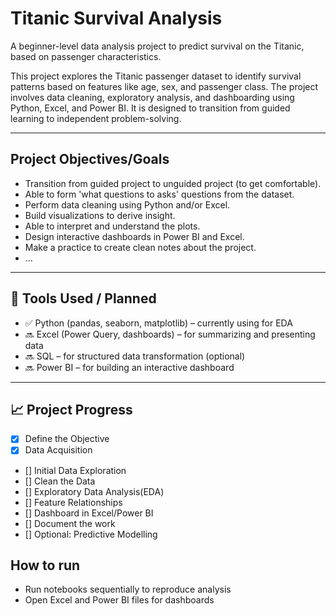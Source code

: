 # Titanic Survival Analysis

A beginner-level data analysis project to predict survival on the Titanic, based on passenger characteristics.

This project explores the Titanic passenger dataset to identify survival patterns based on features like age, sex, and passenger class. The project involves data cleaning, exploratory analysis, and dashboarding using Python, Excel, and Power BI. It is designed to transition from guided learning to independent problem-solving.

---

## Project Objectives/Goals
- Transition from guided project to unguided project (to get comfortable).
- Able to form 'what questions to asks' questions from the dataset.
- Perform data cleaning using Python and/or Excel.
- Build visualizations to derive insight.
- Able to interpret and understand the plots.
- Design interactive dashboards in Power BI and Excel.
- Make a practice to create clean notes about the project.
- ...

---

## 🧰 Tools Used / Planned
- ✅ Python (pandas, seaborn, matplotlib) – currently using for EDA
- 🔜 Excel (Power Query, dashboards) – for summarizing and presenting data
- 🔜 SQL – for structured data transformation (optional)
- 🔜 Power BI – for building an interactive dashboard

---

## 📈 Project Progress
- [x] Define the Objective
- [x] Data Acquisition
- [] Initial Data Exploration
- [] Clean the Data
- [] Exploratory Data Analysis(EDA)
- [] Feature Relationships
- [] Dashboard in Excel/Power BI
- [] Document the work
- [] Optional: Predictive Modelling

## How to run
- Run notebooks sequentially to reproduce analysis  
- Open Excel and Power BI files for dashboards